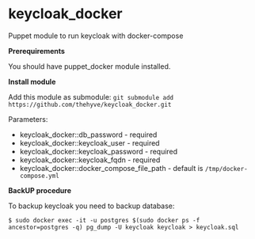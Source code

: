 # keycloak_docker
Puppet module to run keycloak with docker-compose

**Prerequirements**

You should have puppet_docker module installed.

**Install module**

Add this module as submodule:
`git submodule add https://github.com/thehyve/keycloak_docker.git`

Parameters:

* keycloak_docker::db_password - required
* keycloak_docker::keycloak_user - required
* keycloak_docker::keycloak_password - required
* keycloak_docker::keycloak_fqdn - required
* keycloak_docker::docker_compose_file_path - default is `/tmp/docker-compose.yml`

**BackUP procedure**

To backup keycloak you need to backup database:

```
$ sudo docker exec -it -u postgres $(sudo docker ps -f ancestor=postgres -q) pg_dump -U keycloak keycloak > keycloak.sql
```
